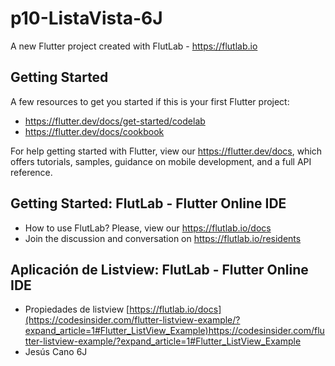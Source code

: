 # p10-ListaVista-6J

A new Flutter project created with FlutLab - https://flutlab.io

## Getting Started

A few resources to get you started if this is your first Flutter project:

- https://flutter.dev/docs/get-started/codelab
- https://flutter.dev/docs/cookbook

For help getting started with Flutter, view our
https://flutter.dev/docs, which offers tutorials,
samples, guidance on mobile development, and a full API reference.

## Getting Started: FlutLab - Flutter Online IDE

- How to use FlutLab? Please, view our https://flutlab.io/docs
- Join the discussion and conversation on https://flutlab.io/residents

## Aplicación de Listview: FlutLab - Flutter Online IDE

- Propiedades de listview [https://flutlab.io/docs](https://codesinsider.com/flutter-listview-example/?expand_article=1#Flutter_ListView_Example)https://codesinsider.com/flutter-listview-example/?expand_article=1#Flutter_ListView_Example
- Jesús Cano 6J

